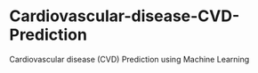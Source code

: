 # Cardiovascular-disease-CVD-Prediction
Cardiovascular disease (CVD) Prediction using Machine Learning
